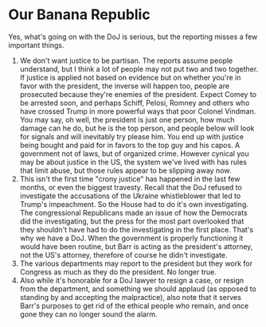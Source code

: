 # Our Banana Republic
Yes, what's going on with the DoJ is serious, but the reporting misses a few important things. 
1. We don't want justice to be partisan. The reports assume people understand, but I think a lot of people may not put two and two together. If justice is applied not based on evidence but on whether you're in favor with the president, the inverse will happen too, people are prosecuted because they're enemies of the president. Expect Comey to be arrested soon, and perhaps Schiff, Pelosi, Romney and others who have crossed Trump in more powerful ways that poor Colonel Vindman. You may say, oh well, the president is just one person, how much damage can he do, but he is the top person, and people below will look for signals and will inevitably try please him. You end up with justice being bought and paid for in favors to the top guy and his capos. A government not of laws, but of organized crime. However cynical you may be about justice in the US, the system we've lived with has rules that limit abuse, but those rules appear to be slipping away now. 
2. This isn't the first time "crony justice" has happened in the last few months, or even the biggest travesty. Recall that the DoJ refused to investigate the accusations of the Ukraine whistleblower that led to Trump's impeachment. So the House had to do it's own investigating. The congressional Republicans made an issue of how the Democrats did the investigating, but the press for the most part overlooked that they shouldn't have had to do the investigating in the first place. That's why we have a DoJ. When the government is properly functioning it would have been routine, but Barr is acting as the president's attorney, not the US's attorney, therefore of course he didn't investigate.
3. The various departments may report to the president but they work for Congress as much as they do the president. No longer true.
4. Also while it's honorable for a DoJ lawyer to resign a case, or resign from the department, and something we should applaud (as opposed to standing by and accepting the malpractice), also note that it serves Barr's purposes to get rid of the ethical people who remain, and once gone they can no longer sound the alarm. 

